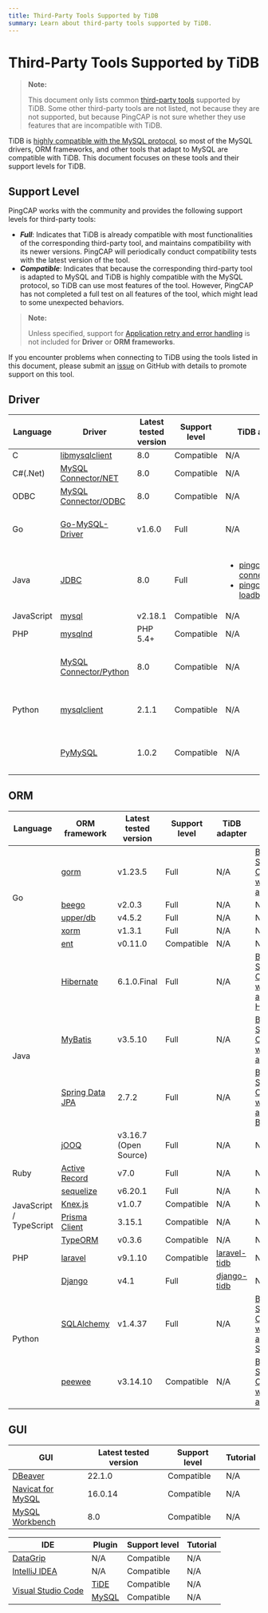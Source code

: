 ```yaml
---
title: Third-Party Tools Supported by TiDB
summary: Learn about third-party tools supported by TiDB.
---
```


# Third-Party Tools Supported by TiDB

> **Note:**
>
> This document only lists common [third-party tools](https://en.wikipedia.org/wiki/Third-party_source) supported by TiDB. Some other third-party tools are not listed, not because they are not supported, but because PingCAP is not sure whether they use features that are incompatible with TiDB.

TiDB is [highly compatible with the MySQL protocol](/mysql-compatibility.md), so most of the MySQL drivers, ORM frameworks, and other tools that adapt to MySQL are compatible with TiDB. This document focuses on these tools and their support levels for TiDB.

## Support Level

PingCAP works with the community and provides the following support levels for third-party tools:

- **_Full_**: Indicates that TiDB is already compatible with most functionalities of the corresponding third-party tool, and maintains compatibility with its newer versions. PingCAP will periodically conduct compatibility tests with the latest version of the tool.
- **_Compatible_**: Indicates that because the corresponding third-party tool is adapted to MySQL and TiDB is highly compatible with the MySQL protocol, so TiDB can use most features of the tool. However, PingCAP has not completed a full test on all features of the tool, which might lead to some unexpected behaviors.

> **Note:**
>
> Unless specified, support for [Application retry and error handling](/develop/dev-guide-transaction-troubleshoot.md#application-retry-and-error-handling) is not included for **Driver** or **ORM frameworks**.

If you encounter problems when connecting to TiDB using the tools listed in this document, please submit an [issue](https://github.com/pingcap/tidb/issues/new?assignees=&labels=type%2Fquestion&template=general-question.md) on GitHub with details to promote support on this tool.

## Driver

<table>
   <thead>
      <tr>
         <th>Language</th>
         <th>Driver</th>
         <th>Latest tested version</th>
         <th>Support level</th>
         <th>TiDB adapter</th>
         <th>Tutorial</th>
      </tr>
   </thead>
   <tbody>
      <tr>
         <td>C</td>
         <td><a href="https://dev.mysql.com/doc/c-api/8.0/en/c-api-introduction.html" target="_blank" referrerpolicy="no-referrer-when-downgrade">libmysqlclient</a></td>
         <td>8.0</td>
         <td>Compatible</td>
         <td>N/A</td>
         <td>N/A</td>
      </tr>
      <tr>
         <td>C#(.Net)</td>
         <td><a href="https://downloads.mysql.com/archives/c-net/" target="_blank" referrerpolicy="no-referrer-when-downgrade">MySQL Connector/NET</a></td>
         <td>8.0</td>
         <td>Compatible</td>
         <td>N/A</td>
         <td>N/A</td>
      </tr>
      <tr>
         <td>ODBC</td>
         <td><a href="https://downloads.mysql.com/archives/c-odbc/" target="_blank" referrerpolicy="no-referrer-when-downgrade">MySQL Connector/ODBC</a></td>
         <td>8.0</td>
         <td>Compatible</td>
         <td>N/A</td>
         <td>N/A</td>
      </tr>
      <tr>
         <td>Go</td>
         <td><a href="https://github.com/go-sql-driver/mysql" target="_blank" referrerpolicy="no-referrer-when-downgrade">Go-MySQL-Driver</a></td>
         <td>v1.6.0</td>
         <td>Full</td>
         <td>N/A</td>
         <td><a href="/tidb/dev/dev-guide-sample-application-golang-sql-driver">Build a Simple CRUD App with TiDB and Go-MySQL-Driver</a></td>
      </tr>
      <tr>
         <td>Java</td>
         <td><a href="https://dev.mysql.com/downloads/connector/j/" target="_blank" referrerpolicy="no-referrer-when-downgrade">JDBC</a></td>
         <td>8.0</td>
         <td>Full</td>
         <td>
            <ul>
               <li><a href="/tidb/dev/dev-guide-choose-driver-or-orm#java-drivers" data-href="/tidb/dev/dev-guide-choose-driver-or-orm#java-drivers">pingcap/mysql-connector-j</a></li>
               <li><a href="/tidb/dev/dev-guide-choose-driver-or-orm#tidb-loadbalance" data-href="/tidb/dev/dev-guide-choose-driver-or-orm#tidb-loadbalance">pingcap/tidb-loadbalance</a></li>
            </ul>
         </td>
         <td><a href="/tidb/dev/dev-guide-sample-application-java-jdbc">Build a Simple CRUD App with TiDB and JDBC</a></td>
      </tr>
      <tr>
         <td>JavaScript</td>
         <td><a href="https://github.com/mysqljs/mysql" target="_blank" referrerpolicy="no-referrer-when-downgrade">mysql</a></td>
         <td>v2.18.1</td>
         <td>Compatible</td>
         <td>N/A</td>
         <td>N/A</td>
      </tr>
      <tr>
         <td>PHP</td>
         <td><a href="https://dev.mysql.com/downloads/connector/php-mysqlnd/" target="_blank" referrerpolicy="no-referrer-when-downgrade">mysqlnd</a></td>
         <td>PHP 5.4+</td>
         <td>Compatible</td>
         <td>N/A</td>
         <td>N/A</td>
      </tr>
      <tr>
         <td rowspan="3">Python</td>
         <td><a href="https://dev.mysql.com/doc/connector-python/en/" target="_blank" referrerpolicy="no-referrer-when-downgrade">MySQL Connector/Python</a></td>
         <td>8.0</td>
         <td>Compatible</td>
         <td>N/A</td>
         <td><a href="/tidb/dev/dev-guide-sample-application-python-mysql-connector">Build a Simple CRUD App with TiDB and MySQL Connector/Python</a></td>
      </tr>
      <tr>
         <td><a href="https://mysqlclient.readthedocs.io/" target="_blank" referrerpolicy="no-referrer-when-downgrade">mysqlclient</a></td>
         <td>2.1.1</td>
         <td>Compatible</td>
         <td>N/A</td>
         <td><a href="/tidb/dev/dev-guide-sample-application-python-mysqlclien">Build a Simple CRUD App with TiDB and mysqlclient</a></td>
      </tr>
      <tr>
         <td><a href="https://pypi.org/project/PyMySQL/" target="_blank" referrerpolicy="no-referrer-when-downgrade">PyMySQL</a></td>
         <td>1.0.2</td>
         <td>Compatible</td>
         <td>N/A</td>
         <td><a href="/tidb/dev/dev-guide-sample-application-python-pymysql">Build a Simple CRUD App with TiDB and PyMySQL</a></td>
      </tr>
   </tbody>
</table>

## ORM

<table>
   <thead>
      <tr>
         <th>Language</th>
         <th>ORM framework</th>
         <th>Latest tested version</th>
         <th>Support level</th>
         <th>TiDB adapter</th>
         <th>Tutorial</th>
      </tr>
   </thead>
   <tbody>
      <tr>
         <td rowspan="5">Go</td>
         <td><a href="https://github.com/go-gorm/gorm" target="_blank" referrerpolicy="no-referrer-when-downgrade">gorm</a></td>
         <td>v1.23.5</td>
         <td>Full</td>
         <td>N/A</td>
         <td><a href="/tidb/dev/dev-guide-sample-application-golang-gorm">Build a Simple CRUD App with TiDB and GORM</a></td>
      </tr>
      <tr>
         <td><a href="https://github.com/beego/beego" target="_blank" referrerpolicy="no-referrer-when-downgrade">beego</a></td>
         <td>v2.0.3</td>
         <td>Full</td>
         <td>N/A</td>
         <td>N/A</td>
      </tr>
      <tr>
         <td><a href="https://github.com/upper/db" target="_blank" referrerpolicy="no-referrer-when-downgrade">upper/db</a></td>
         <td>v4.5.2</td>
         <td>Full</td>
         <td>N/A</td>
         <td>N/A</td>
      </tr>
      <tr>
         <td><a href="https://gitea.com/xorm/xorm" target="_blank" referrerpolicy="no-referrer-when-downgrade">xorm</a></td>
         <td>v1.3.1</td>
         <td>Full</td>
         <td>N/A</td>
         <td>N/A</td>
      </tr>
      <tr>
         <td><a href="https://github.com/ent/ent" target="_blank" referrerpolicy="no-referrer-when-downgrade">ent</a></td>
         <td>v0.11.0</td>
         <td>Compatible</td>
         <td>N/A</td>
         <td>N/A</td>
      </tr>
      <tr>
         <td rowspan="4">Java</td>
         <td><a href="https://hibernate.org/orm/" target="_blank" referrerpolicy="no-referrer-when-downgrade">Hibernate</a></td>
         <td>6.1.0.Final</td>
         <td>Full</td>
         <td>N/A</td>
         <td><a href="/tidb/dev/dev-guide-sample-application-java-hibernate">Build a Simple CRUD App with TiDB and Hibernate</a></td>
      </tr>
      <tr>
         <td><a href="https://mybatis.org/mybatis-3/" target="_blank" referrerpolicy="no-referrer-when-downgrade">MyBatis</a></td>
         <td>v3.5.10</td>
         <td>Full</td>
         <td>N/A</td>
         <td><a href="/tidb/dev/dev-guide-sample-application-java-mybatis">Build a Simple CRUD App with TiDB and Mybatis</a></td>
      </tr>
      <tr>
         <td><a href="https://spring.io/projects/spring-data-jpa/" target="_blank" referrerpolicy="no-referrer-when-downgrade">Spring Data JPA</a></td>
         <td>2.7.2</td>
         <td>Full</td>
         <td>N/A</td>
         <td><a href="/tidb/dev/dev-guide-sample-application-java-spring-boot">Build a Simple CRUD App with TiDB and Spring Boot</a></td>
      </tr>
      <tr>
         <td><a href="https://github.com/jOOQ/jOOQ" target="_blank" referrerpolicy="no-referrer-when-downgrade">jOOQ</a></td>
         <td>v3.16.7 (Open Source)</td>
         <td>Full</td>
         <td>N/A</td>
         <td>N/A</td>
      </tr>
      <tr>
         <td>Ruby</td>
         <td><a href="https://guides.rubyonrails.org/active_record_basics.html" target="_blank" referrerpolicy="no-referrer-when-downgrade">Active Record</a></td>
         <td>v7.0</td>
         <td>Full</td>
         <td>N/A</td>
         <td>N/A</td>
      </tr>
      <tr>
         <td rowspan="4">JavaScript / TypeScript</td>
         <td><a href="https://www.npmjs.com/package/sequelize" target="_blank" referrerpolicy="no-referrer-when-downgrade">sequelize</a></td>
         <td>v6.20.1</td>
         <td>Full</td>
         <td>N/A</td>
         <td>N/A</td>
      </tr>
      <tr>
         <td><a href="https://knexjs.org/" target="_blank" referrerpolicy="no-referrer-when-downgrade">Knex.js</a></td>
         <td>v1.0.7</td>
         <td>Compatible</td>
         <td>N/A</td>
         <td>N/A</td>
      </tr>
      <tr>
         <td><a href="https://www.prisma.io/" target="_blank" referrerpolicy="no-referrer-when-downgrade">Prisma Client</a></td>
         <td>3.15.1</td>
         <td>Compatible</td>
         <td>N/A</td>
         <td>N/A</td>
      </tr>
      <tr>
         <td><a href="https://www.npmjs.com/package/typeorm" target="_blank" referrerpolicy="no-referrer-when-downgrade">TypeORM</a></td>
         <td>v0.3.6</td>
         <td>Compatible</td>
         <td>N/A</td>
         <td>N/A</td>
      </tr>
      <tr>
         <td>PHP</td>
         <td><a href="https://laravel.com/" target="_blank" referrerpolicy="no-referrer-when-downgrade">laravel</a></td>
         <td>v9.1.10</td>
         <td>Compatible</td>
         <td><a href="https://github.com/colopl/laravel-tidb" target="_blank" referrerpolicy="no-referrer-when-downgrade">laravel-tidb</a></td>
         <td>N/A</td>
      </tr>
      <tr>
         <td rowspan="4">Python</td>
         <td><a href="https://pypi.org/project/Django/" target="_blank" referrerpolicy="no-referrer-when-downgrade">Django</a></td>
         <td>v4.1</td>
         <td>Full</td>
         <td><a href="https://github.com/pingcap/django-tidb" target="_blank" referrerpolicy="no-referrer-when-downgrade">django-tidb</a></td>
         <td>N/A</td>
      </tr>
      <tr>
         <td><a href="https://www.sqlalchemy.org/" target="_blank" referrerpolicy="no-referrer-when-downgrade">SQLAlchemy</a></td>
         <td>v1.4.37</td>
         <td>Full</td>
         <td>N/A</td>
         <td><a href="/tidb/dev/dev-guide-sample-application-python-sqlalchemy">Build a Simple CRUD App with TiDB and SQLAlchemy</a></td>
      </tr>
      <tr>
         <td><a href="https://github.com/coleifer/peewee/" target="_blank" referrerpolicy="no-referrer-when-downgrade">peewee</a></td>
         <td>v3.14.10</td>
         <td>Compatible</td>
         <td>N/A</td>
         <td><a href="/tidb/dev/dev-guide-sample-application-python-peewee">Build a Simple CRUD App with TiDB and peewee</a></td>
      </tr>
   </tbody>
</table>

## GUI

| GUI | Latest tested version | Support level | Tutorial |
| - | - | - | - |
| [DBeaver](https://dbeaver.io/) | 22.1.0 | Compatible | N/A |
| [Navicat for MySQL](https://www.navicat.com/) | 16.0.14 | Compatible | N/A |
| [MySQL Workbench](https://www.mysql.com/products/workbench/) | 8.0 | Compatible | N/A |

<table>
   <thead>
      <tr>
         <th>IDE</th>
         <th>Plugin</th>
         <th>Support level</th>
         <th>Tutorial</th>
      </tr>
   </thead>
   <tbody>
      <tr>
         <td><a href="https://www.jetbrains.com/datagrip/" target="_blank" referrerpolicy="no-referrer-when-downgrade">DataGrip</a></td>
         <td>N/A</td>
         <td>Compatible</td>
         <td>N/A</td>
      </tr>
      <tr>
         <td><a href="https://www.jetbrains.com/idea/" target="_blank" referrerpolicy="no-referrer-when-downgrade">IntelliJ IDEA</a></td>
         <td>N/A</td>
         <td>Compatible</td>
         <td>N/A</td>
      </tr>
      <tr>
         <td rowspan="2"><a href="https://code.visualstudio.com/" target="_blank" referrerpolicy="no-referrer-when-downgrade">Visual Studio Code</a></td>
         <td><a href="https://marketplace.visualstudio.com/items?itemName=dragonly.ticode" target="_blank" referrerpolicy="no-referrer-when-downgrade">TiDE</a></td>
         <td>Compatible</td>
         <td>N/A</td>
      </tr>
      <tr>
         <td><a href="https://marketplace.visualstudio.com/items?itemName=formulahendry.vscode-mysql" target="_blank" referrerpolicy="no-referrer-when-downgrade">MySQL</a></td>
         <td>Compatible</td>
         <td>N/A</td>
      </tr>
   </tbody>
</table>
